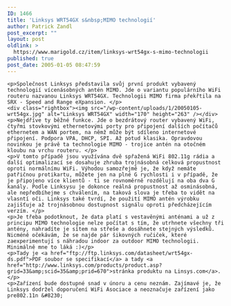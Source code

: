 ```yaml
---
ID: 1466
title: 'Linksys WRT54GX s&nbsp;MIMO technologií'
author: Patrick Zandl
post_excerpt: ""
layout: post
oldlink: >
  https://www.marigold.cz/item/linksys-wrt54gx-s-mimo-technologii
published: true
post_date: 2005-01-05 08:47:59
---
```

	<p>Společnost Linksys představila svůj první produkt vybavený technologií vícenásobných antén MIMO. Jde o variantu populárního WiFi routeru nazvanou Linksys WRT54GX. Technologii MIMO firma překřtila na SRX - Speed and Range eXpansion. </p>
	<div class="rightbox"><img src="/wp-content/uploads/1/20050105-wrt54gx.jpg" alt="Linksys WRT54GX" width="170" height="263" /></div>
	<p>Nejdříve ty běžné funkce. Jde o bezdrátový router vybavený WiFi, čtyřmi stovkovými ethernetovými porty pro připojení dalších počítačů ethernetem a WAN portem, na němž může být sdíleno internetové připojení. Podpora VPA, DHCP, SPI. Až potud klasika. Opravdovou novinkou je právě ta technologie MIMO - trojice antén na otočném kloubu na vrchu routeru. </p>
	<p>V tomto případě jsou využívána dvě spřažená WiFi 802.11g rádia a další optimalizací se dosahuje zhruba trojnásobná celková propustnost oproti normálnímu WiFi. Výhodou samozřejmě je, že když nemáte patřičnou protikartu, můžete jen na plné G rychlosti i v případě, že je připojeno více klientů - ti se rovnoměrně rozdělují na oba dva G kanály. Podle Linksysu je dokonce reálná propustnost až osminásobná, ale nepředbíhejme s chválením, na taková slova je třeba to vidět na vlasntí oči. Linksys také tvrdí, že použití MIMO antén výrobku zajišťuje až trojnásobnou dostupnost signálu oproti předcházejícím verzím. </p>
	<p>Je třeba podotknout, že data platí s vestavěnými anténami a už z principu MIMO technologie nelze počítat s tím, že utrhnete všechny tři antény, nahradíte je sítem na střeše a dosáhnete stejných výsledků. Nicméně očekávám, že se najde pár šikovných ručiček, které zaexperimentují s náhradou indoor za outdoor MIMO technologii. Minimálně mne to láká :)</p>
	<p>Tady je <a href="ftp://ftp.linksys.com/datasheet/wrt54gx-ds.pdf">PDF soubor se specifikací</a> a tady <a href="http://www.linksys.com/products/product.asp?grid=33&amp;scid=35&amp;prid=670">stránka produktu na Linsys.com</a>.</p>
	<p>Zařízení bude dostupné snad v únoru a cenu neznám. Zajímavé je, že Linksys dodržel doporučení WiFi Asociace a neoznačuje zařízení jako pre802.11n &#8230;
</p>